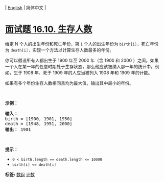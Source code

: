 | [English](README_EN.md) | 简体中文 |

# [面试题 16.10. 生存人数](https://leetcode.cn/problems/living-people-lcci)
<p>给定 N 个人的出生年份和死亡年份，第 <code>i</code> 个人的出生年份为 <code>birth[i]</code>，死亡年份为 <code>death[i]</code>，实现一个方法以计算生存人数最多的年份。</p>

<p>你可以假设所有人都出生于 1900 年至 2000 年（含 1900 和 2000 ）之间。如果一个人在某一年的任意时期处于生存状态，那么他应该被纳入那一年的统计中。例如，生于 1908 年、死于 1909 年的人应当被列入 1908 年和 1909 年的计数。</p>

<p>如果有多个年份生存人数相同且均为最大值，输出其中最小的年份。</p>

<p>&nbsp;</p>

<p><strong>示例：</strong></p>

<pre>
<strong>输入：</strong>
birth = [1900, 1901, 1950]
death = [1948, 1951, 2000]
<strong>输出：</strong> 1901
</pre>

<p>&nbsp;</p>

<p><strong>提示：</strong></p>

<ul>
	<li><code>0 &lt; birth.length == death.length &lt;= 10000</code></li>
	<li><code>birth[i] &lt;= death[i]</code></li>
</ul>

**标签:**  [数组](https://leetcode.cn/tag/array) [计数](https://leetcode.cn/tag/counting) 
